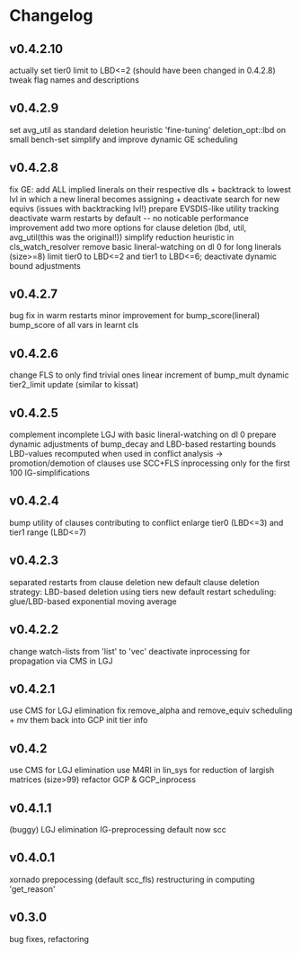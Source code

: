 # Changelog

## v0.4.2.10

actually set tier0 limit to LBD<=2 (should have been changed in 0.4.2.8)
tweak flag names and descriptions

## v0.4.2.9

set avg_util as standard deletion heuristic
'fine-tuning' deletion_opt::lbd on small bench-set
simplify and improve dynamic GE scheduling


## v0.4.2.8

fix GE: add ALL implied linerals on their respective dls + backtrack to lowest lvl in which a new lineral becomes assigning + deactivate search for new equivs (issues with backtracking lvl!)
prepare EVSDIS-like utility tracking
deactivate warm restarts by default -- no noticable performance improvement
add two more options for clause deletion (lbd, util, avg_util(this was the original!))
simplify reduction heuristic in cls_watch_resolver
remove basic lineral-watching on dl 0 for long linerals (size>=8)
limit tier0 to LBD<=2 and tier1 to LBD<=6; deactivate dynamic bound adjustments

## v0.4.2.7

bug fix in warm restarts
minor improvement for bump_score(lineral)
bump_score of all vars in learnt cls

## v0.4.2.6

change FLS to only find trivial ones
linear increment of bump_mult
dynamic tier2_limit update (similar to kissat)


## v0.4.2.5

complement incomplete LGJ with basic lineral-watching on dl 0
prepare dynamic adjustments of bump_decay and LBD-based restarting bounds
LBD-values recomputed when used in conflict analysis -> promotion/demotion of clauses
use SCC+FLS inprocessing only for the first 100 IG-simplifications

## v0.4.2.4

bump utility of clauses contributing to conflict
enlarge tier0 (LBD<=3) and tier1 range (LBD<=7)

## v0.4.2.3

separated restarts from clause deletion
new default clause deletion strategy: LBD-based deletion using tiers
new default restart scheduling: glue/LBD-based exponential moving average

## v0.4.2.2

change watch-lists from 'list' to 'vec'
deactivate inprocessing for propagation via CMS in LGJ

## v0.4.2.1

use CMS for LGJ elimination
fix remove_alpha and remove_equiv scheduling + mv them back into GCP
init tier info

## v0.4.2

use CMS for LGJ elimination
use M4RI in lin_sys for reduction of largish matrices (size>99)
refactor GCP & GCP_inprocess

## v0.4.1.1

(buggy) LGJ elimination
IG-preprocessing default now scc

## v0.4.0.1

xornado prepocessing (default scc_fls)
restructuring in computing 'get_reason'

## v0.3.0

bug fixes, refactoring
